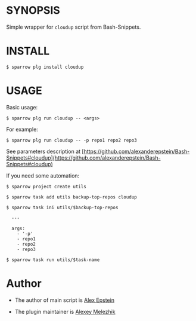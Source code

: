 # SYNOPSIS

Simple wrapper for `cloudup` script from Bash-Snippets.


# INSTALL

    $ sparrow plg install cloudup

# USAGE

Basic usage:

    $ sparrow plg run cloudup -- <args>
    
For example:

    $ sparrow plg run cloudup -- -p repo1 repo2 repo3

See parameters description at [https://github.com/alexanderepstein/Bash-Snippets#cloudup](https://github.com/alexanderepstein/Bash-Snippets#cloudup)

If you need some automation:

    $ sparrow project create utils

    $ sparrow task add utils backup-top-repos cloudup

    $ sparrow task ini utils/$backup-top-repos

      ---

      args:
        - '-p'
        - repo1
        - repo2
        - repo3

    $ sparrow task run utils/$task-name

# Author

* The author of main script is [Alex Epstein](https://github.com/alexanderepstein)

* The plugin maintainer is [Alexey Melezhik](https://github.com/melezhik/)



